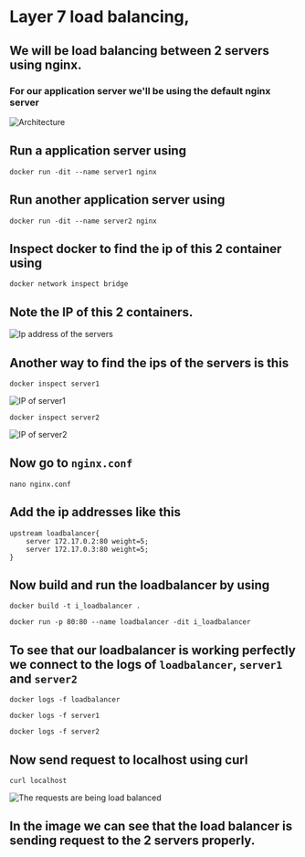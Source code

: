 # Layer 7 load balancing,
## We will be load balancing between 2 servers using nginx.
### For our application server we'll be using the default nginx server

![Architecture](https://raw.githubusercontent.com/minhaz1217/devops-notes/master/11.%20layer%207%20load%20balancing/images/layer%207%20load%20balancer.drawio.png)

## Run a application server using
`docker run -dit --name server1 nginx`


## Run another application server using
`docker run -dit --name server2 nginx`

## Inspect docker to find the ip of this 2 container using
`docker network inspect bridge`

## Note the IP of this 2 containers.

![Ip address of the servers](https://raw.githubusercontent.com/minhaz1217/devops-notes/master/11.%20layer%207%20load%20balancing/images/ip_of_the_servers.png)


## Another way to find the ips of the servers is this
`docker inspect server1`

![IP of server1](https://raw.githubusercontent.com/minhaz1217/devops-notes/master/11.%20layer%207%20load%20balancing/images/server1_ip.png)

`docker inspect server2`

![IP of server2](https://raw.githubusercontent.com/minhaz1217/devops-notes/master/11.%20layer%207%20load%20balancing/images/server2_ip.png)

## Now go to `nginx.conf`
`nano nginx.conf`

## Add the ip addresses like this
```
upstream loadbalancer{
    server 172.17.0.2:80 weight=5;
    server 172.17.0.3:80 weight=5;
}
```

## Now build and run the loadbalancer by using
`docker build -t i_loadbalancer .`

`docker run -p 80:80 --name loadbalancer -dit i_loadbalancer`


## To see that our loadbalancer is working perfectly we connect to the logs of `loadbalancer`, `server1` and `server2`
`docker logs -f loadbalancer`

`docker logs -f server1`

`docker logs -f server2`

## Now send request to localhost using curl
`curl localhost`

![The requests are being load balanced](https://raw.githubusercontent.com/minhaz1217/devops-notes/master/11.%20layer%207%20load%20balancing/images/loadbalancer_balancing_requests.png)

## In the image we can see that the load balancer is sending request to the 2 servers properly.
